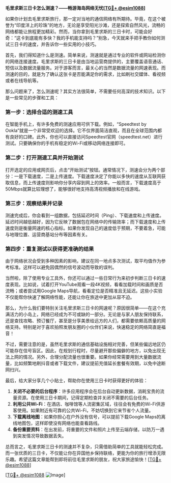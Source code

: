 **毛里求斯三日卡怎么测速？——畅游海岛网络无忧[[TG💪+ @esim1088](https://t.me/s/esim1088)]**

如果你计划去毛里求斯旅行，那一定对当地的通信网络有所期待。毕竟，在这个被誉为“印度洋上的珍珠”的地方，无论是享受阳光沙滩，还是探索自然风光，流畅的网络都能让旅程更加精彩。然而，当你拿到毛里求斯的三日卡时，可能会好奇：“这卡到底能有多快？我的手机能支持吗？”别急，今天就来手把手教你如何测试三日卡的速度，并告诉你一些实用的小技巧。

首先，我们得知道什么是测速。简单来说，测速就是通过专业的软件或网站检测你的网络连接速度。毛里求斯的三日卡是由当地运营商提供的，主要覆盖语音通话、短信以及数据流量服务。对于游客而言，最关心的当然是数据流量的网速表现。而测速的目的，就是为了确认这张卡是否能满足你的需求，比如刷社交媒体、看视频或者在线导航等。

那么问题来了，怎么测速呢？其实方法很简单，不需要任何高深的技术知识。以下是一些常见的步骤和工具：

### **第一步：选择合适的测速工具**
在智能手机上，有许多免费的测速应用可供下载。例如，“Speedtest by Ookla”就是一个非常受欢迎的选择。它不仅界面简洁直观，而且在全球范围内都有良好的口碑。此外，你也可以直接访问Speedtest官网（speedtest.net）进行测试。只要确保你的手机有稳定的Wi-Fi或移动网络连接即可。

### **第二步：打开测速工具并开始测试**
打开选定的应用或网页后，点击“开始测试”按钮。通常情况下，测速会分为两个部分：一是下载速度，二是上传速度。下载速度决定了你能以多快的速度从互联网获取信息，而上传速度则影响你分享内容到网上的效率。一般而言，下载速度高于50Mbps就算比较理想了，能够很好地支持高清视频播放和在线游戏。

### **第三步：观察结果并记录**
测速完成后，你会看到一组数据，包括延迟时间（Ping）、下载速度和上传速度。延迟时间越低越好，因为它反映了数据包在网络中的传输效率；而下载速度和上传速度则是衡量网速的核心指标。如果你发现自己的速度低于预期，不要着急，可能与地理位置、运营商基站分布等因素有关。

### **第四步：重复测试以获得更准确的结果**
由于网络状况会受到多种因素的影响，建议在同一地点多次测试，取平均值作为参考标准。这样可以避免因偶然的信号波动而导致的误判。

当然啦，除了使用专业工具外，你还可以通过一些日常行为来初步判断三日卡的速度表现。比如说，试着打开YouTube观看一段4K视频，看看加载时间和画质是否流畅；或者尝试用Google Maps导航，看看定位是否精准且无延迟。这些小实验不仅能帮你快速了解网络性能，还能让你在旅途中更加从容不迫。

那么，为什么我们要特别关注毛里求斯三日卡的网速呢？原因很简单——在这个充满活力的小岛上，网络已经成为不可或缺的一部分。无论是与家人朋友保持联系，还是查找攻略、预订餐厅，甚至是分享美景给远方的人们，都需要依赖高质量的网络支持。特别是对于喜欢拍照发朋友圈的小伙伴们来说，快速稳定的网络简直是福音！

不过，需要注意的是，虽然毛里求斯的通信基础设施相对完善，但某些偏远地区仍可能存在信号盲区。因此，在规划行程时，尽量避开那些偏僻的地方，以免出现无法上网的情况。另外，合理分配流量也很重要。如果你经常需要用到大量数据流量，比如频繁地刷抖音或者下载文件，建议提前充值延长套餐有效期，以免中途断网扫兴。

最后，给大家分享几个小贴士，帮助你在使用三日卡时获得更好的体验：
1. **关闭不必要的后台程序**：许多应用程序会在后台自动更新数据，消耗宝贵的流量资源。在使用三日卡期间，记得定期检查并关闭不需要的后台任务。
2. **利用公共Wi-Fi**：在酒店、咖啡馆等人流密集区域，往往会有免费的Wi-Fi供游客使用。如果附近有可靠的公共Wi-Fi，不妨切换到它来节省个人流量。
3. **下载离线地图**：如果你担心在户外没有信号，可以提前下载Google Maps的离线地图包，这样即使没有网络也能查看路线。
4. **备份重要资料**：在出发前，将重要的文件和照片上传至云端存储，以防万一遇到突发情况导致数据丢失。

总而言之，毛里求斯三日卡的测速并不复杂，只需借助简单的工具就能轻松完成。而一张优质的三日卡，不仅能让你在异国他乡保持联络，更能为你的旅行增添无限乐趣。希望这篇文章能帮到即将前往毛里求斯的朋友，祝大家旅途愉快！[[TG💪+ @esim1088](https://t.me/s/esim1088)]

[[TG💪+ @esim1088](https://t.me/s/esim1088) ![Image](https://i.postimg.cc/4NQfJmqS/Snipaste-2025-05-13-00-14-12.png)]